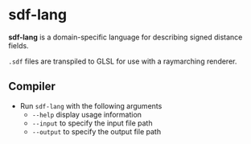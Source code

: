 # sdf-lang
**sdf-lang** is a domain-specific language for describing signed distance fields.  

`.sdf` files are transpiled to GLSL for use with a raymarching renderer.

## Compiler
- Run `sdf-lang` with the following arguments
  - `--help` display usage information
  - `--input` to specify the input file path
  - `--output` to specify the output file path